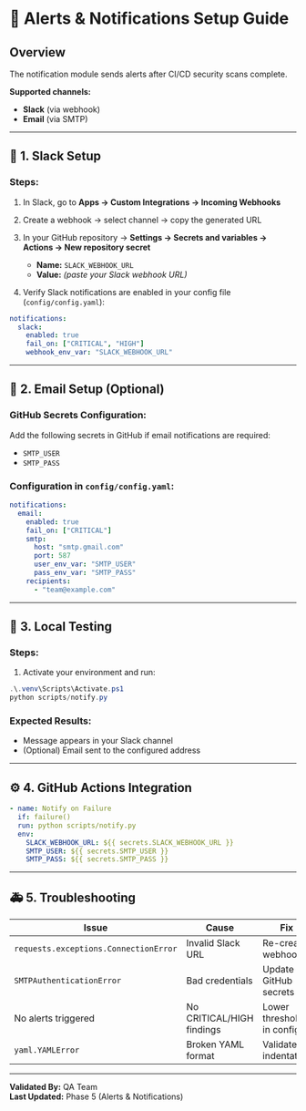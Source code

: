 # 🔔 Alerts & Notifications Setup Guide

## Overview
The notification module sends alerts after CI/CD security scans complete.

**Supported channels:**
- **Slack** (via webhook)
- **Email** (via SMTP)

---

## 🧭 1. Slack Setup

### Steps:
1. In Slack, go to **Apps → Custom Integrations → Incoming Webhooks**
2. Create a webhook → select channel → copy the generated URL
3. In your GitHub repository → **Settings → Secrets and variables → Actions → New repository secret**
   - **Name:** `SLACK_WEBHOOK_URL`
   - **Value:** *(paste your Slack webhook URL)*

4. Verify Slack notifications are enabled in your config file (`config/config.yaml`):

```yaml
notifications:
  slack:
    enabled: true
    fail_on: ["CRITICAL", "HIGH"]
    webhook_env_var: "SLACK_WEBHOOK_URL"
```

---

## 📧 2. Email Setup (Optional)

### GitHub Secrets Configuration:
Add the following secrets in GitHub if email notifications are required:

- `SMTP_USER`
- `SMTP_PASS`

### Configuration in `config/config.yaml`:

```yaml
notifications:
  email:
    enabled: true
    fail_on: ["CRITICAL"]
    smtp:
      host: "smtp.gmail.com"
      port: 587
      user_env_var: "SMTP_USER"
      pass_env_var: "SMTP_PASS"
    recipients:
      - "team@example.com"
```

---

## 🧪 3. Local Testing

### Steps:
1. Activate your environment and run:

```powershell
.\.venv\Scripts\Activate.ps1
python scripts/notify.py
```

### Expected Results:
- Message appears in your Slack channel
- (Optional) Email sent to the configured address

---

## ⚙️ 4. GitHub Actions Integration

```yaml
- name: Notify on Failure
  if: failure()
  run: python scripts/notify.py
  env:
    SLACK_WEBHOOK_URL: ${{ secrets.SLACK_WEBHOOK_URL }}
    SMTP_USER: ${{ secrets.SMTP_USER }}
    SMTP_PASS: ${{ secrets.SMTP_PASS }}
```

---

## 🚑 5. Troubleshooting

| Issue | Cause | Fix |
|-------|-------|-----|
| `requests.exceptions.ConnectionError` | Invalid Slack URL | Re-create webhook |
| `SMTPAuthenticationError` | Bad credentials | Update GitHub secrets |
| No alerts triggered | No CRITICAL/HIGH findings | Lower thresholds in config |
| `yaml.YAMLError` | Broken YAML format | Validate indentation |

---

**Validated By:** QA Team  
**Last Updated:** Phase 5 (Alerts & Notifications)
